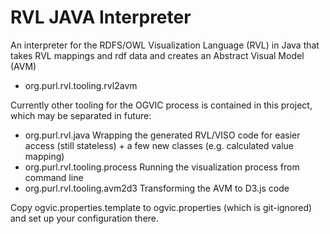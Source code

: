 RVL JAVA Interpreter
===

An interpreter for the RDFS/OWL Visualization Language (RVL) in Java that takes RVL mappings and rdf data and creates an Abstract Visual Model (AVM)
- org.purl.rvl.tooling.rvl2avm

Currently other tooling for the OGVIC process is contained in this project, which may be separated in future:

- org.purl.rvl.java
	Wrapping the generated RVL/VISO code for easier access (still stateless) + a few new classes (e.g. calculated value mapping)
- org.purl.rvl.tooling.process
	Running the visualization process from command line
- org.purl.rvl.tooling.avm2d3
	Transforming the AVM to D3.js code
		

Copy ogvic.properties.template to ogvic.properties (which is git-ignored) and set up your configuration there.
